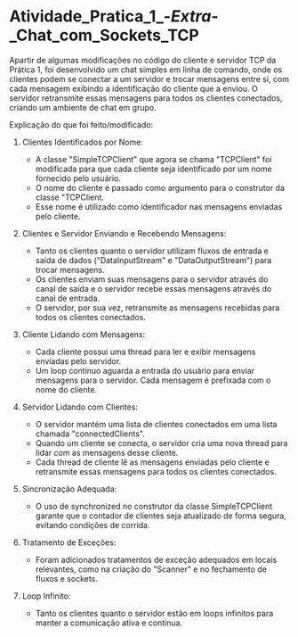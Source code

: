 # Atividade_Pratica_1_-_Extra_-_Chat_com_Sockets_TCP


Apartir de algumas modificações no código do cliente e servidor TCP da Prática 1, foi desenvolvido um chat simples em linha de comando, onde os clientes podem se conectar a um servidor e trocar mensagens entre si, com cada mensagem exibindo a identificação do cliente que a enviou. O servidor retransmite essas mensagens para todos os clientes conectados, criando um ambiente de chat em grupo.

Explicação do que foi feito/modificado:

1. Clientes Identificados por Nome:
    - A classe "SimpleTCPClient" que agora se chama "TCPClient" foi modificada para que cada cliente seja identificado por um           nome fornecido pelo usuário.
    - O nome do cliente é passado como argumento para o construtor da classe "TCPClient.
    - Esse nome é utilizado como identificador nas mensagens enviadas pelo cliente.

2. Clientes e Servidor Enviando e Recebendo Mensagens:
    - Tanto os clientes quanto o servidor utilizam fluxos de entrada e saída de dados ("DataInputStream" e "DataOutputStream")          para trocar mensagens.
    - Os clientes enviam suas mensagens para o servidor através do canal de saída e o servidor recebe essas mensagens através do        canal de entrada.
    - O servidor, por sua vez, retransmite as mensagens recebidas para todos os clientes conectados.

3. Cliente Lidando com Mensagens:
      - Cada cliente possui uma thread para ler e exibir mensagens enviadas pelo servidor.
      - Um loop contínuo aguarda a entrada do usuário para enviar mensagens para o servidor. Cada mensagem é prefixada com o nome         do cliente.

4. Servidor Lidando com Clientes:
      - O servidor mantém uma lista de clientes conectados em uma lista chamada "connectedClients".
      - Quando um cliente se conecta, o servidor cria uma nova thread para lidar com as mensagens desse cliente.
      - Cada thread de cliente lê as mensagens enviadas pelo cliente e retransmite essas mensagens para todos os clientes                 conectados.

5. Sincronização Adequada:
      - O uso de synchronized no construtor da classe SimpleTCPClient garante que o contador de clientes seja atualizado de forma         segura, evitando condições de corrida.

6. Tratamento de Exceções:
      - Foram adicionados tratamentos de exceção adequados em locais relevantes, como na criação do "Scanner" e no fechamento de          fluxos e sockets.

7. Loop Infinito:
      - Tanto os clientes quanto o servidor estão em loops infinitos para manter a comunicação ativa e contínua.
